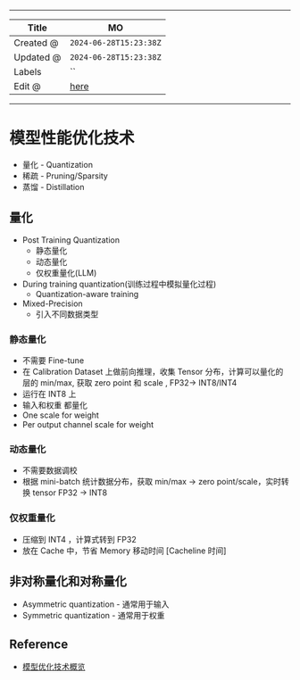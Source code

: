 -----

| Title     | MO                                                    |
| --------- | ----------------------------------------------------- |
| Created @ | `2024-06-28T15:23:38Z`                                |
| Updated @ | `2024-06-28T15:23:38Z`                                |
| Labels    | \`\`                                                  |
| Edit @    | [here](https://github.com/junxnone/aiwiki/issues/471) |

-----

# 模型性能优化技术

  - 量化 - Quantization
  - 稀疏 - Pruning/Sparsity
  - 蒸馏 - Distillation

## 量化

  - Post Training Quantization
      - 静态量化
      - 动态量化
      - 仅权重量化(LLM)
  - During training quantization(训练过程中模拟量化过程)
      - Quantization-aware training
  - Mixed-Precision
      - 引入不同数据类型

### 静态量化

  - 不需要 Fine-tune
  - 在 Calibration Dataset 上做前向推理，收集 Tensor 分布，计算可以量化的层的 min/max, 获取 zero
    point 和 scale , FP32-\> INT8/INT4
  - 运行在 INT8 上
  - 输入和权重 都量化
  - One scale for weight
  - Per output channel scale for weight

### 动态量化

  - 不需要数据调校
  - 根据 mini-batch 统计数据分布，获取 min/max -\> zero point/scale，实时转换 tensor
    FP32 -\> INT8

### 仅权重量化

  - 压缩到 INT4 ，计算式转到 FP32
  - 放在 Cache 中，节省 Memory 移动时间 \[Cacheline 时间\]

## 非对称量化和对称量化

  - Asymmetric quantization - 通常用于输入
  - Symmetric quantization - 通常用于权重

## Reference

  - [模型优化技术概览](https://www.bilibili.com/video/BV1qy411q71x/)
